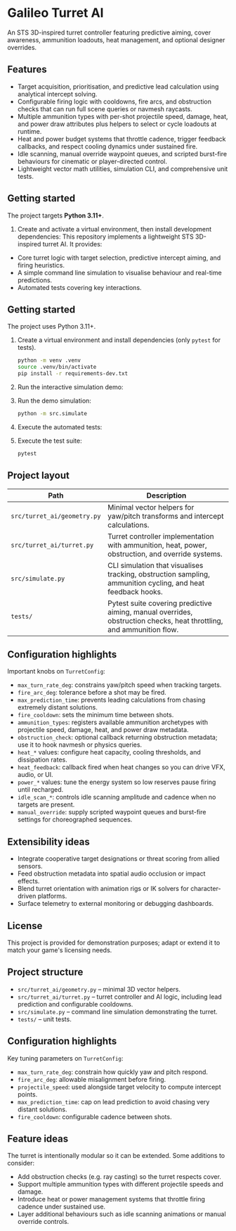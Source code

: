 # Galileo Turret AI

An STS 3D-inspired turret controller featuring predictive aiming, cover awareness, ammunition loadouts, heat management, and optional designer overrides.

## Features

- Target acquisition, prioritisation, and predictive lead calculation using analytical intercept solving.
- Configurable firing logic with cooldowns, fire arcs, and obstruction checks that can run full scene queries or navmesh raycasts.
- Multiple ammunition types with per-shot projectile speed, damage, heat, and power draw attributes plus helpers to select or cycle loadouts at runtime.
- Heat and power budget systems that throttle cadence, trigger feedback callbacks, and respect cooling dynamics under sustained fire.
- Idle scanning, manual override waypoint queues, and scripted burst-fire behaviours for cinematic or player-directed control.
- Lightweight vector math utilities, simulation CLI, and comprehensive unit tests.

## Getting started

The project targets **Python 3.11+**.

1. Create and activate a virtual environment, then install development dependencies:
This repository implements a lightweight STS 3D-inspired turret AI. It provides:

- Core turret logic with target selection, predictive intercept aiming, and firing heuristics.
- A simple command line simulation to visualise behaviour and real-time predictions.
- Automated tests covering key interactions.

## Getting started

The project uses Python 3.11+.

1. Create a virtual environment and install dependencies (only `pytest` for tests).

   ```bash
   python -m venv .venv
   source .venv/bin/activate
   pip install -r requirements-dev.txt
   ```

2. Run the interactive simulation demo:
2. Run the demo simulation:

   ```bash
   python -m src.simulate
   ```

3. Execute the automated tests:
3. Execute the test suite:

   ```bash
   pytest
   ```

## Project layout

| Path | Description |
| --- | --- |
| `src/turret_ai/geometry.py` | Minimal vector helpers for yaw/pitch transforms and intercept calculations. |
| `src/turret_ai/turret.py` | Turret controller implementation with ammunition, heat, power, obstruction, and override systems. |
| `src/simulate.py` | CLI simulation that visualises tracking, obstruction sampling, ammunition cycling, and heat feedback hooks. |
| `tests/` | Pytest suite covering predictive aiming, manual overrides, obstruction checks, heat throttling, and ammunition flow. |

## Configuration highlights

Important knobs on `TurretConfig`:

- `max_turn_rate_deg`: constrains yaw/pitch speed when tracking targets.
- `fire_arc_deg`: tolerance before a shot may be fired.
- `max_prediction_time`: prevents leading calculations from chasing extremely distant solutions.
- `fire_cooldown`: sets the minimum time between shots.
- `ammunition_types`: registers available ammunition archetypes with projectile speed, damage, heat, and power draw metadata.
- `obstruction_check`: optional callback returning obstruction metadata; use it to hook navmesh or physics queries.
- `heat_*` values: configure heat capacity, cooling thresholds, and dissipation rates.
- `heat_feedback`: callback fired when heat changes so you can drive VFX, audio, or UI.
- `power_*` values: tune the energy system so low reserves pause firing until recharged.
- `idle_scan_*`: controls idle scanning amplitude and cadence when no targets are present.
- `manual_override`: supply scripted waypoint queues and burst-fire settings for choreographed sequences.

## Extensibility ideas

- Integrate cooperative target designations or threat scoring from allied sensors.
- Feed obstruction metadata into spatial audio occlusion or impact effects.
- Blend turret orientation with animation rigs or IK solvers for character-driven platforms.
- Surface telemetry to external monitoring or debugging dashboards.

## License

This project is provided for demonstration purposes; adapt or extend it to match your game's licensing needs.
## Project structure

- `src/turret_ai/geometry.py` – minimal 3D vector helpers.
- `src/turret_ai/turret.py` – turret controller and AI logic, including lead prediction and configurable cooldowns.
- `src/simulate.py` – command line simulation demonstrating the turret.
- `tests/` – unit tests.

## Configuration highlights

Key tuning parameters on `TurretConfig`:

- `max_turn_rate_deg`: constrain how quickly yaw and pitch respond.
- `fire_arc_deg`: allowable misalignment before firing.
- `projectile_speed`: used alongside target velocity to compute intercept points.
- `max_prediction_time`: cap on lead prediction to avoid chasing very distant solutions.
- `fire_cooldown`: configurable cadence between shots.

## Feature ideas

The turret is intentionally modular so it can be extended. Some additions to
consider:

- Add obstruction checks (e.g. ray casting) so the turret respects cover.
- Support multiple ammunition types with different projectile speeds and damage.
- Introduce heat or power management systems that throttle firing cadence under sustained use.
- Layer additional behaviours such as idle scanning animations or manual override controls.

